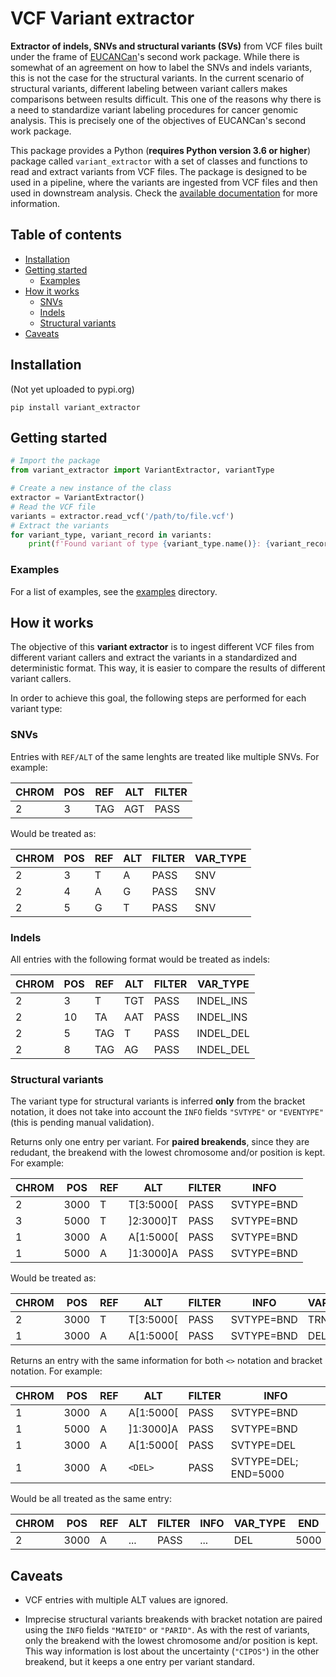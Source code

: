 # VCF Variant extractor <!-- omit in toc -->
**Extractor of indels, SNVs and structural variants (SVs)** from VCF files built under the frame of [EUCANCan](https://eucancan.com/)'s second work package. While there is somewhat of an agreement on how to label the SNVs and indels variants, this is not the case for the structural variants. In the current scenario of structural variants, different labeling between variant callers makes comparisons between results difficult. This one of the reasons why there is a need to standardize variant labeling procedures for cancer genomic analysis. This is precisely one of the objectives of EUCANCan's second work package.

This package provides a Python (**requires Python version 3.6 or higher**) package called `variant_extractor` with a set of classes and functions to read and extract variants from VCF files. The package is designed to be used in a pipeline, where the variants are ingested from VCF files and then used in downstream analysis. Check the [available documentation](rapsssito.github.io/variant-extractor/) for more information.

## Table of contents <!-- omit in toc -->
- [Installation](#installation)
- [Getting started](#getting-started)
  - [Examples](#examples)
- [How it works](#how-it-works)
  - [SNVs](#snvs)
  - [Indels](#indels)
  - [Structural variants](#structural-variants)
- [Caveats](#caveats)

## Installation
(Not yet uploaded to pypi.org)
```
pip install variant_extractor
```

## Getting started
```python
# Import the package
from variant_extractor import VariantExtractor, variantType  

# Create a new instance of the class
extractor = VariantExtractor()
# Read the VCF file
variants = extractor.read_vcf('/path/to/file.vcf')
# Extract the variants
for variant_type, variant_record in variants:
    print(f'Found variant of type {variant_type.name()}: {variant_record.contig}:{variant_record.pos}')
```

### Examples
For a list of examples, see the [examples](./examples/) directory.


## How it works
The objective of this **variant extractor** is to ingest different VCF files from different variant callers and extract the variants in a standardized and deterministic format. This way, it is easier to compare the results of different variant callers.

In order to achieve this goal, the following steps are performed for each variant type:
### SNVs
Entries with `REF/ALT` of the same lenghts are treated like multiple SNVs. For example:

| CHROM | POS | REF | ALT | FILTER |
| ----- | --- | --- | --- | ------ |
| 2     | 3   | TAG | AGT | PASS   |

Would be treated as:

| CHROM | POS | REF | ALT | FILTER | VAR_TYPE |
| ----- | --- | --- | --- | ------ | -------- |
| 2     | 3   | T   | A   | PASS   | SNV      |
| 2     | 4   | A   | G   | PASS   | SNV      |
| 2     | 5   | G   | T   | PASS   | SNV      |

### Indels
All entries with the following format would be treated as indels:

| CHROM | POS | REF | ALT | FILTER | VAR_TYPE  |
| ----- | --- | --- | --- | ------ | --------- |
| 2     | 3   | T   | TGT | PASS   | INDEL_INS |
| 2     | 10  | TA  | AAT | PASS   | INDEL_INS |
| 2     | 5   | TAG | T   | PASS   | INDEL_DEL |
| 2     | 8   | TAG | AG  | PASS   | INDEL_DEL |

### Structural variants
The variant type for structural variants is inferred **only** from the bracket notation, it does not take into account the `INFO` fields `"SVTYPE"` or `"EVENTYPE"` (this is pending manual validation).

Returns only one entry per variant. For **paired breakends**, since they are redudant, the breakend with the lowest chromosome and/or position is kept. For example:

| CHROM | POS  | REF | ALT       | FILTER | INFO       |
| ----- | ---- | --- | --------- | ------ | ---------- |
| 2     | 3000 | T   | T[3:5000[ | PASS   | SVTYPE=BND |
| 3     | 5000 | T   | ]2:3000]T | PASS   | SVTYPE=BND |
| 1     | 3000 | A   | A[1:5000[ | PASS   | SVTYPE=BND |
| 1     | 5000 | A   | ]1:3000]A | PASS   | SVTYPE=BND |

Would be treated as:

| CHROM | POS  | REF | ALT       | FILTER | INFO       | VAR_TYPE |
| ----- | ---- | --- | --------- | ------ | ---------- | -------- |
| 2     | 3000 | T   | T[3:5000[ | PASS   | SVTYPE=BND | TRN      |
| 1     | 3000 | A   | A[1:5000[ | PASS   | SVTYPE=BND | DEL      |

Returns an entry with the same information for both `<>` notation and bracket notation. For example:

| CHROM | POS  | REF | ALT       | FILTER | INFO                 |
| ----- | ---- | --- | --------- | ------ | -------------------- |
| 1     | 3000 | A   | A[1:5000[ | PASS   | SVTYPE=BND           |
| 1     | 5000 | A   | ]1:3000]A | PASS   | SVTYPE=BND           |
| 1     | 3000 | A   | A[1:5000[ | PASS   | SVTYPE=DEL           |
| 1     | 3000 | A   | `<DEL>`   | PASS   | SVTYPE=DEL; END=5000 |

Would be all treated as the same entry:

| CHROM | POS  | REF | ALT | FILTER | INFO | VAR_TYPE | END  |
| ----- | ---- | --- | --- | ------ | ---- | -------- | ---- |
| 2     | 3000 | A   | ... | PASS   | ...  | DEL      | 5000 |


## Caveats

* VCF entries with multiple ALT values are ignored.

* Imprecise structural variants breakends with bracket notation are paired using the `INFO` fields `"MATEID"` or `"PARID"`. As with the rest of variants, only the breakend with the lowest chromosome and/or position is kept. This way information is lost about the uncertainty (`"CIPOS"`) in the other breakend, but it keeps a one entry per variant standard.
